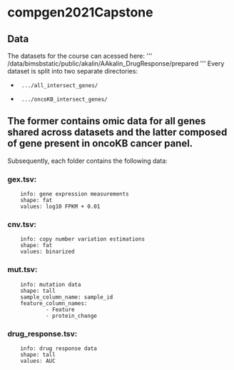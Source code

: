 # compgen2021Capstone



## Data
The datasets for the course can acessed here:
'''
/data/bimsbstatic/public/akalin/AAkalin_DrugResponse/prepared
'''
Every dataset is split into two separate directories:
-      .../all_intersect_genes/
-      .../oncoKB_intersect_genes/
The former contains omic data for all genes shared across datasets and the latter composed of gene present in oncoKB cancer panel.
-----
Subsequently, each folder contains the following data: 


### gex.tsv:
        info: gene expression measurements
        shape: fat
        values: log10 FPKM + 0.01

### cnv.tsv:
        info: copy number variation estimations
        shape: fat
        values: binarized

### mut.tsv:
        info: mutation data
        shape: tall
        sample_column_name: sample_id
        feature_column_names:
                - Feature
                - protein_change

### drug_response.tsv:
        info: drug response data
        shape: tall
        values: AUC

